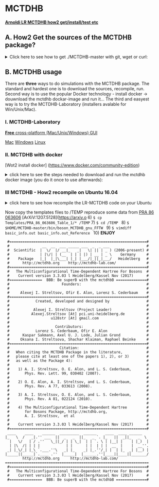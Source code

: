 # MCTDHB  

#### [Arnoldi LR MCTDHB how2 get/install/test etc](https://github.com/u128str/MCTDHB/blob/MCTDHB_V3.3.03/LR-ARNOLDI.md)

## A. How2 Get the sources of the MCTDHB package?
<details>
<summary> Click here to see how to get ./MCTDHB-master with git, wget or curl:</summary>
a)  Clone latest iversion of the MCTDHB package to the directory MCTDHB-master:
<pre><code>
git clone https://github.com/u128str/MCTDHB.git MCTDHB-master
</code></pre>
b)  OR download zip-archive MCTDHB-master.zip:
<pre><code>
wget --no-check-certificate --content-disposition https://github.com/u128str/MCTDHB/archive/master.zip
</code></pre>
<pre><code>
curl -LJO https://github.com/u128str/MCTDHB/archive/master.zip
</code></pre>
Unzip the downloaded archive to the directory MCTDHB-master
<pre><code>
unzip MCTDHB-master.zip
</code></pre>
</details>


## B. MCTDHB usage
There are __three__ ways to do simulations with the MCTDHB package.
The standard and hardest one is to download the sources, recompile, run.
Second way is to use the popular Docker technology - install docker -> douwnload the mctdhb dockar-image and run it... 
The third and easyest way is to try the MCTDHB-Laboratory (installers avalable for Win/Unix/Mac). 

### I. MCTDHB-Laboratory
[__Free__ cross-platform (Mac/Unix/Windows) GUI](http://www.mctdhb-lab.com)

[Mac](http://www.mctdhb-lab.com/images/how2-figs/launch_mac.jpg)
[Windows](http://www.mctdhb-lab.com/images/how2-figs/Win_appearence.jpg)
[Linux](http://www.mctdhb-lab.com/images/how2-figs/launch_linux.jpg)

### II. MCTDHB with docker
[Wot2 install docker] (https://www.docker.com/community-edition)
<details>
<summary> click here to see the steps needed to download and run the mctdhb docker image (you do it once to use afterwards):</summary>
1) Download the latest MCTDHB docker image (450Mb)
<pre><code>
$ docker pull mctdhb/auto-build
</code></pre>
2)  Run mctdhb/auto-build docker:
<pre><code>
$ docker run --hostname mctdhb-user --rm -it -v $(pwd):/tmp mctdhb/auto-build
</code></pre>

<details>
<summary> click here to see the steps needed to build the mctdhb docker image (you do it once to use afterwards):</summary>
1)  Get ./MCTDHB-master with the above step A and cd to it:
<pre><code>
$ cd $HOME/MCTDHB-master
</code></pre>
2)  Build (~4 mins) the mctdh Docker-image from available Dokerfile (final image size is about of ~450MB)
<pre><code>
$ docker build --no-cache -f Dockerfile -t mctdhb-user .
</code></pre>
2)  Run mctdhb/aouto-build docker:
<pre><code>
$ docker run --hostname mctdhb-user --rm -it -v $(pwd):/tmp mctdhb-user
</code></pre>
</details>
</details>



###  III MCTDHB - How2 recompile on Ubuntu 16.04
<details>
<summary> click here to see how recompile the LR-MCTDHB code on your Ubuntu</summary>

1) ```$ sudo apt-get update && apt-get install -y vim make openmpi-bin libopenmpi-dev fftw3 fftw3-dev libblas-dev liblapack-dev ``` 
2) ```$ cd ```  you are at your $HOME
3) ```$ git clone https://github.com/u128str/MCTDHB.git MCTDHB-master```
4) ```$ cd MCTDHB-master```
5) ```$ make```

At this point the MCTDHB package is installed in your Ubuntu system at $HOME/MCTDHB-master:

```
MCTDHB-master/bin$ ls -ltrh
total 2.7M
-rwxrwxr-x 1 u128str u128str 1.3M Nov  2 15:17 boson_MCTDHB_gnu_FFTW
-rwxrwxr-x 1 u128str u128str 1.4M Nov  2 15:17 properties_LR_gnu_FFTW
```
</details>


Now copy the templates files to /TEMP reproduce some data from [PRA 86 063606](https://journals.aps.org/pra/abstract/10.1103/PhysRevA.86.063606) [ArXiV:1207.5128](https://arxiv.o
6) ```$ cp Templates/PRA_86_063606_Table_1/* /TEMP```
7) ```$ cd /TEMP ```
8)  ```$ $HOME/MCTDHB-master/bin/boson_MCTDHB_gnu_FFTW ```
9)  ```$ vimdiff basic_info.out basic_info.out_Reference ```
10) __ENJOY__





```
 #===============================================================#
 #               __  __  ___ _____ ___  _  _ ___                 #
 #  Scientific  |  \/  |/ __|_   _|   \| || | _ ) (2006-present) #
 #              | |\/| | (__  | | | |) | __ | _ \    Germany     #
 #    Package   |_|  |_|\___| |_| |___/|_||_|___/   Heidelberg   #
 #      http://mctdhb.org    http://mctdhb-lab.com/              #
 #===============================================================#
 #   The Multiconfigurational Time-Dependent Hartree For Bosons  #
 #    Current version 3.3.03 l Heidelberg/Kassel Nov (2017)      #
 #===============  BBB: Be superB with the mctdhbB ==============#
 #                        Founders:                              #
 #                                                               #
 #     Alexej I. Streltsov, Ofir E. Alon, Lorenz S. Cederbaum    #
 #===============================================================#
 #            Created, developed and designed by                 #
 #                                                               #
 #           Alexej I. Streltsov (Project Leader)                #
 #          Alexej.Streltsov [At] pci.uni-heidelberg.de          #
 #                   u128str [At] gmail.com                      #
 #                                                               #
 #                     Contributors:                             #
 #            Lorenz S. Cederbaum, Ofir E. Alon                  #
 #      Kaspar Sakmann, Axel U. J. Lode, Julian Grond            #
 #     Oksana I. Streltsova, Shachar Klaiman, Raphael Beinke     #
 #===============================================================#
 #                       Citation:                               #
 #   When citing the MCTDHB Package in the literature,           #
 #   please cite at least one of the papers 1), 2), or 3)        #
 #   as well as the Package 4):                                  #
 #                                                               #
 #    1) A. I. Streltsov, O. E. Alon, and L. S. Cederbaum,       #
 #       Phys. Rev. Lett. 99, 030402 (2007).                     #
 #                                                               #
 #    2) O. E. Alon, A. I. Streltsov, and L. S. Cederbaum,       #
 #       Phys. Rev. A 77, 033613 (2008).                         #
 #                                                               #
 #    3) A. I. Streltsov, O. E. Alon, and L. S. Cederbaum,       #
 #       Phys. Rev. A 81, 022124 (2010).                         #
 #                                                               #
 #    4) The Multiconfigurational Time-Dependent Hartree         #
 #       for Bosons Package, http://mctdhb.org,                  #
 #       A. I. Streltsov,  et al                                 #
 #                                                               #
 #    Current version 3.3.03 l Heidelberg/Kassel Nov (2017)      #
 #===============================================================#
 ____    ____    ______  _________  ______    ____  ____ ______
|_   \  /   _|.'' ___  ||  _   _  ||_   _ `. |_   ||  _||_   _  \ 
  |   \/   | / .''   \_||_/ | | \_|  | | `. \ | |__| |    | |_)  |
  | |\  /| | | |            | |      | |  | | |  __  |    |  __''.
 _| |_\/_| |_\ `.___.''\   _| |_    _| |_.''/_| |  | |_  _| |__) |
|_____||_____|`.____ .''  |_____|  |______.''|____||____||_______/
        http://mctdhb.org     http://mctdhb-lab.com/
==================================================================
 #===============================================================#
 #   The Multiconfigurational Time-Dependent Hartree For Bosons  #
 #    Current version 3.3.03 l Heidelberg/Kassel Nov (2017)      #
 #===============  BBB: Be superB with the mctdhbB ==============#
```

